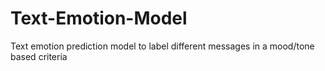 # Text-Emotion-Model
Text emotion prediction model to label different messages in a mood/tone based  criteria
